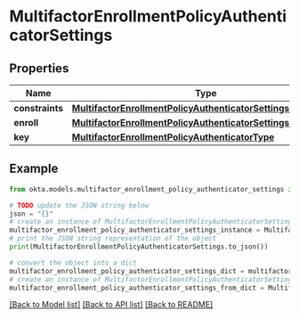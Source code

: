 # MultifactorEnrollmentPolicyAuthenticatorSettings


## Properties

Name | Type | Description | Notes
------------ | ------------- | ------------- | -------------
**constraints** | [**MultifactorEnrollmentPolicyAuthenticatorSettingsConstraints**](MultifactorEnrollmentPolicyAuthenticatorSettingsConstraints.md) |  | [optional] 
**enroll** | [**MultifactorEnrollmentPolicyAuthenticatorSettingsEnroll**](MultifactorEnrollmentPolicyAuthenticatorSettingsEnroll.md) |  | [optional] 
**key** | [**MultifactorEnrollmentPolicyAuthenticatorType**](MultifactorEnrollmentPolicyAuthenticatorType.md) |  | [optional] 

## Example

```python
from okta.models.multifactor_enrollment_policy_authenticator_settings import MultifactorEnrollmentPolicyAuthenticatorSettings

# TODO update the JSON string below
json = "{}"
# create an instance of MultifactorEnrollmentPolicyAuthenticatorSettings from a JSON string
multifactor_enrollment_policy_authenticator_settings_instance = MultifactorEnrollmentPolicyAuthenticatorSettings.from_json(json)
# print the JSON string representation of the object
print(MultifactorEnrollmentPolicyAuthenticatorSettings.to_json())

# convert the object into a dict
multifactor_enrollment_policy_authenticator_settings_dict = multifactor_enrollment_policy_authenticator_settings_instance.to_dict()
# create an instance of MultifactorEnrollmentPolicyAuthenticatorSettings from a dict
multifactor_enrollment_policy_authenticator_settings_from_dict = MultifactorEnrollmentPolicyAuthenticatorSettings.from_dict(multifactor_enrollment_policy_authenticator_settings_dict)
```
[[Back to Model list]](../README.md#documentation-for-models) [[Back to API list]](../README.md#documentation-for-api-endpoints) [[Back to README]](../README.md)


